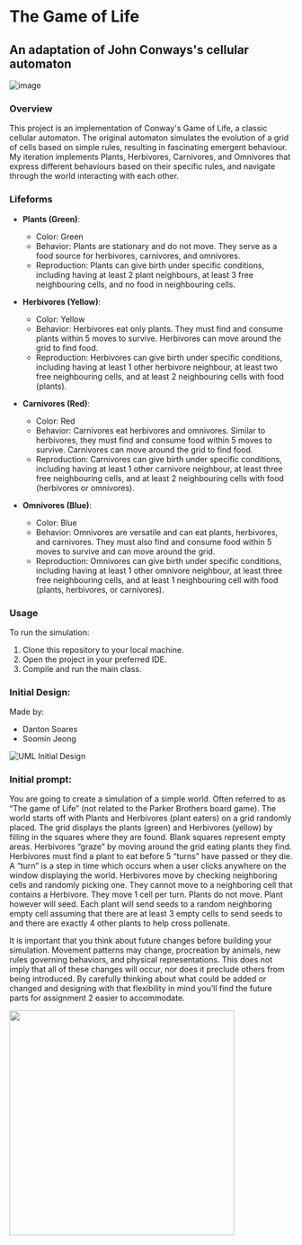 # The Game of Life
## An adaptation of John Conways's cellular automaton

![image](https://github.com/Danton1/Game-of-Life/assets/107024401/1919f2ba-58f8-421e-bc0c-dbbf1c5ea048)


### Overview
This project is an implementation of Conway's Game of Life, a classic cellular automaton. The original automaton simulates the evolution of a grid of cells based on simple rules, resulting in fascinating emergent behaviour. My iteration implements Plants, Herbivores, Carnivores, and Omnivores that express different behaviours based on their specific rules, and navigate through the world interacting with each other.

### Lifeforms
- **Plants (Green)**:
  - Color: Green
  - Behavior: Plants are stationary and do not move. They serve as a food source for herbivores, carnivores, and omnivores.
  - Reproduction: Plants can give birth under specific conditions, including having at least 2 plant neighbours, at least 3 free neighbouring cells, and no food in neighbouring cells.

- **Herbivores (Yellow)**:
  - Color: Yellow
  - Behavior: Herbivores eat only plants. They must find and consume plants within 5 moves to survive. Herbivores can move around the grid to find food.
  - Reproduction: Herbivores can give birth under specific conditions, including having at least 1 other herbivore neighbour, at least two free neighbouring cells, and at least 2 neighbouring cells with food (plants).

- **Carnivores (Red)**:
  - Color: Red
  - Behavior: Carnivores eat herbivores and omnivores. Similar to herbivores, they must find and consume food within 5 moves to survive. Carnivores can move around the grid to find food.
  - Reproduction: Carnivores can give birth under specific conditions, including having at least 1 other carnivore neighbour, at least three free neighbouring cells, and at least 2 neighbouring cells with food (herbivores or omnivores).

- **Omnivores (Blue)**:
  - Color: Blue
  - Behavior: Omnivores are versatile and can eat plants, herbivores, and carnivores. They must also find and consume food within 5 moves to survive and can move around the grid.
  - Reproduction: Omnivores can give birth under specific conditions, including having at least 1 other omnivore neighbour, at least three free neighbouring cells, and at least 1 neighbouring cell with food (plants, herbivores, or carnivores).



### Usage
To run the simulation:
1. Clone this repository to your local machine.
2. Open the project in your preferred IDE.
3. Compile and run the main class.

### Initial Design:
Made by:
 - Danton Soares
 - Soomin Jeong

![UML Initial Design](https://github.com/Danton1/Game-of-Life/assets/107024401/6dc2685c-c8d3-43ea-9120-db79ab019e30)

### Initial prompt:

You are going to create a simulation of a simple world. Often referred to as “The game of Life” (not related to the Parker Brothers board game). The world starts off with Plants and Herbivores (plant eaters) on a grid randomly placed. The grid displays the plants (green) and Herbivores (yellow) by filling in the squares where they are found. Blank squares represent empty areas. Herbivores “graze” by moving around the grid eating plants they find. Herbivores must find a plant to eat before 5 “turns” have passed or they die. A “turn” is a step in time which occurs when a user clicks anywhere on the window displaying the world. Herbivores move by checking neighboring cells and randomly picking one. They cannot move to a neighboring cell that contains a Herbivore. They move 1 cell per turn. Plants do not move. Plant however will seed. Each plant will send seeds to a random neighboring empty cell assuming that there are at least 3 empty cells to send seeds to and there are exactly 4 other plants to help cross pollenate. 

It is important that you think about future changes before building your simulation. Movement patterns may change, procreation by animals, new rules governing behaviors, and physical representations. This does not imply that all of these changes will occur, nor does it preclude others from being introduced. By carefully thinking about what could be added or changed and designing with that flexibility in mind you’ll find the future parts for assignment 2 easier to accommodate.


<img src="https://media1.tenor.com/m/7dP6_v1QkIIAAAAC/pokemon-bulbasaur.gif" width="400px">


